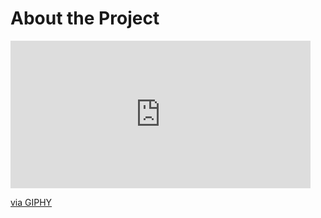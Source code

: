 # About the Project

<iframe src="https://giphy.com/embed/AR4GIs0abgVdXDfTFX" width="480" height="236" frameBorder="0" class="giphy-embed" allowFullScreen></iframe><p><a href="https://giphy.com/gifs/AR4GIs0abgVdXDfTFX">via GIPHY</a></p>
